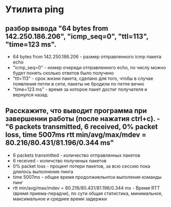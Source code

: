 # Утилита ping

## разбор вывода "64 bytes from 142.250.186.206", "icmp_seq=0", "ttl=113", "time=123 ms".
- 64 bytes from 142.250.186.206 - размер отправленного icmp пакета echo
- "icmp_seq=0" - номер очереди отправленного echo, по числу можно будет понять сколько ответов было получено
- "ttl=113" - срок жизни пакета, сделано для того, чтобы в случае появления петли в сети, пакеты не бродили по петле вечно
- "time=123 ms" - время за которое пакет достиг получателя и вернулся назад

## Расскажите, что выводит программа при завершении работы (после нажатия ctrl+c). - "6 packets transmitted, 6 received, 0% packet loss, time 5007ms rtt min/avg/max/mdev = 80.216/80.431/81.196/0.344 ms"
- 6 packets transmitted - количество отправленных пакетов
- 6 received - количство полученых пакетов
- 0% packet loss - процент потери пакетов, за всю сессию пока длилось выполнение пинга
- time 5007ms - общее время продолжиельнтси выполения команды пинг
- rtt min/avg/max/mdev = 80.216/80.431/81.196/0.344 ms - Время RTT (время приема-перадчи), по сути общая статистика, минимальное, максимальное и среднее время задержки